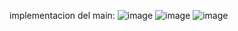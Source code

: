 implementacion del main:
![image](https://github.com/user-attachments/assets/c5939e4c-2668-43c3-bede-3cb4fd7865ca)
![image](https://github.com/user-attachments/assets/7e603c03-6ac8-467e-afa0-932748dcbca9)
![image](https://github.com/user-attachments/assets/1c53480f-52ef-448e-8d36-121f3fcbf338)


